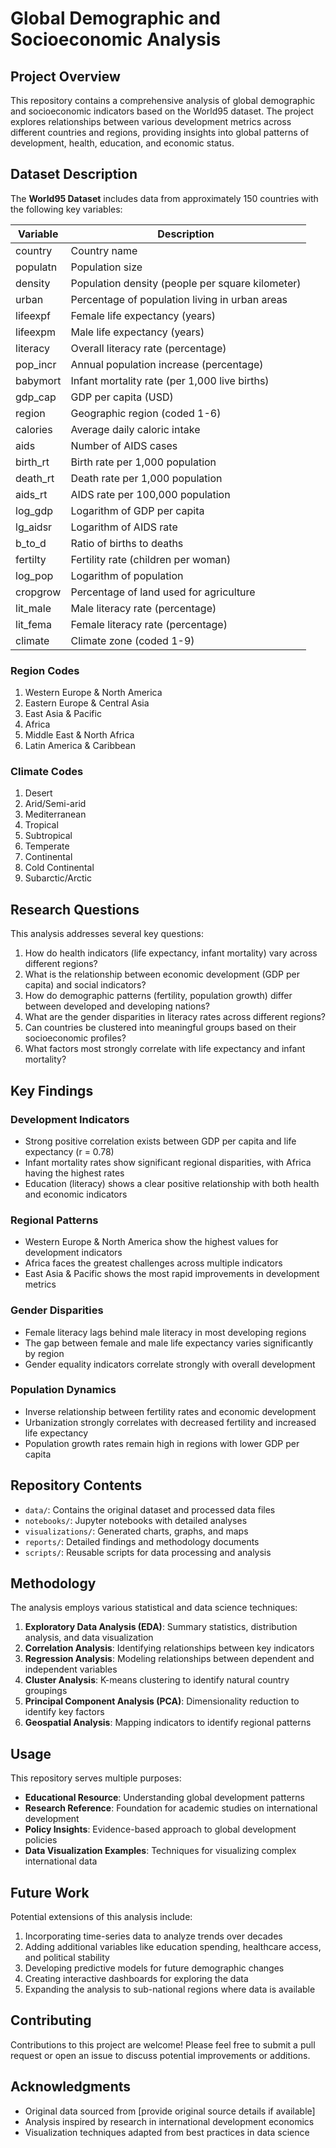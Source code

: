 # Global Demographic and Socioeconomic Analysis

## Project Overview

This repository contains a comprehensive analysis of global demographic and socioeconomic indicators based on the World95 dataset. The project explores relationships between various development metrics across different countries and regions, providing insights into global patterns of development, health, education, and economic status.

## Dataset Description

The **World95 Dataset** includes data from approximately 150 countries with the following key variables:

| Variable | Description |
|----------|-------------|
| country | Country name |
| populatn | Population size |
| density | Population density (people per square kilometer) |
| urban | Percentage of population living in urban areas |
| lifeexpf | Female life expectancy (years) |
| lifeexpm | Male life expectancy (years) |
| literacy | Overall literacy rate (percentage) |
| pop_incr | Annual population increase (percentage) |
| babymort | Infant mortality rate (per 1,000 live births) |
| gdp_cap | GDP per capita (USD) |
| region | Geographic region (coded 1-6) |
| calories | Average daily caloric intake |
| aids | Number of AIDS cases |
| birth_rt | Birth rate per 1,000 population |
| death_rt | Death rate per 1,000 population |
| aids_rt | AIDS rate per 100,000 population |
| log_gdp | Logarithm of GDP per capita |
| lg_aidsr | Logarithm of AIDS rate |
| b_to_d | Ratio of births to deaths |
| fertilty | Fertility rate (children per woman) |
| log_pop | Logarithm of population |
| cropgrow | Percentage of land used for agriculture |
| lit_male | Male literacy rate (percentage) |
| lit_fema | Female literacy rate (percentage) |
| climate | Climate zone (coded 1-9) |

### Region Codes
1. Western Europe & North America
2. Eastern Europe & Central Asia
3. East Asia & Pacific
4. Africa
5. Middle East & North Africa
6. Latin America & Caribbean

### Climate Codes
1. Desert
2. Arid/Semi-arid
3. Mediterranean
4. Tropical
5. Subtropical
6. Temperate
7. Continental
8. Cold Continental
9. Subarctic/Arctic

## Research Questions

This analysis addresses several key questions:

1. How do health indicators (life expectancy, infant mortality) vary across different regions?
2. What is the relationship between economic development (GDP per capita) and social indicators?
3. How do demographic patterns (fertility, population growth) differ between developed and developing nations?
4. What are the gender disparities in literacy rates across different regions?
5. Can countries be clustered into meaningful groups based on their socioeconomic profiles?
6. What factors most strongly correlate with life expectancy and infant mortality?

## Key Findings

### Development Indicators
- Strong positive correlation exists between GDP per capita and life expectancy (r = 0.78)
- Infant mortality rates show significant regional disparities, with Africa having the highest rates
- Education (literacy) shows a clear positive relationship with both health and economic indicators

### Regional Patterns
- Western Europe & North America show the highest values for development indicators
- Africa faces the greatest challenges across multiple indicators
- East Asia & Pacific shows the most rapid improvements in development metrics

### Gender Disparities
- Female literacy lags behind male literacy in most developing regions
- The gap between female and male life expectancy varies significantly by region
- Gender equality indicators correlate strongly with overall development

### Population Dynamics
- Inverse relationship between fertility rates and economic development
- Urbanization strongly correlates with decreased fertility and increased life expectancy
- Population growth rates remain high in regions with lower GDP per capita

## Repository Contents

- `data/`: Contains the original dataset and processed data files
- `notebooks/`: Jupyter notebooks with detailed analyses
- `visualizations/`: Generated charts, graphs, and maps
- `reports/`: Detailed findings and methodology documents
- `scripts/`: Reusable scripts for data processing and analysis

## Methodology

The analysis employs various statistical and data science techniques:

1. **Exploratory Data Analysis (EDA)**: Summary statistics, distribution analysis, and data visualization
2. **Correlation Analysis**: Identifying relationships between key indicators
3. **Regression Analysis**: Modeling relationships between dependent and independent variables
4. **Cluster Analysis**: K-means clustering to identify natural country groupings
5. **Principal Component Analysis (PCA)**: Dimensionality reduction to identify key factors
6. **Geospatial Analysis**: Mapping indicators to identify regional patterns

## Usage

This repository serves multiple purposes:

- **Educational Resource**: Understanding global development patterns
- **Research Reference**: Foundation for academic studies on international development
- **Policy Insights**: Evidence-based approach to global development policies
- **Data Visualization Examples**: Techniques for visualizing complex international data

## Future Work

Potential extensions of this analysis include:

1. Incorporating time-series data to analyze trends over decades
2. Adding additional variables like education spending, healthcare access, and political stability
3. Developing predictive models for future demographic changes
4. Creating interactive dashboards for exploring the data
5. Expanding the analysis to sub-national regions where data is available

## Contributing

Contributions to this project are welcome! Please feel free to submit a pull request or open an issue to discuss potential improvements or additions.

## Acknowledgments

- Original data sourced from [provide original source details if available]
- Analysis inspired by research in international development economics
- Visualization techniques adapted from best practices in data science
